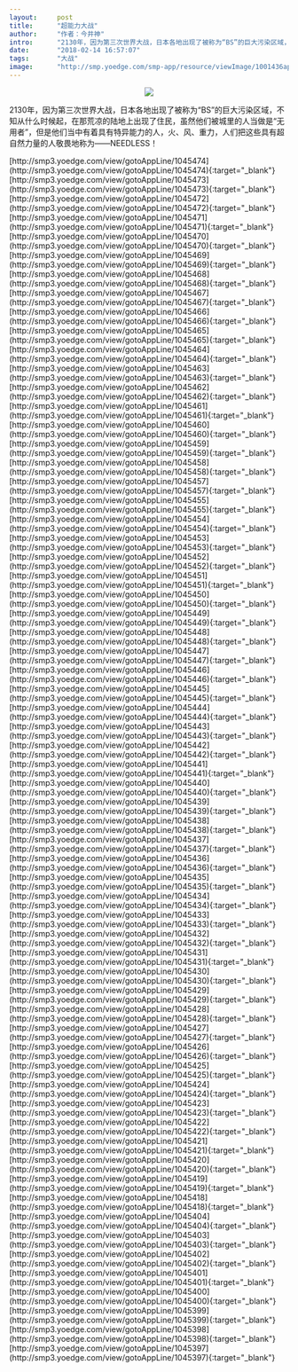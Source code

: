 ```yaml
---
layout:     post
title:      "超能力大战"
author:     "作者：今井神"
intro:      "2130年，因为第三次世界大战，日本各地出现了被称为“BS”的巨大污染区域，不知从什么时候起，在那荒凉的陆地上出现了住民，虽然他们被城里的人当做是“无用者”，但是他们当中有着具有特异能力的人，火、风、重力，人们把这些具有超自然力量的人敬畏地称为——NEEDLESS！"
date:       "2018-02-14 16:57:07"
tags:       "大战"
image:      "http://smp.yoedge.com/smp-app/resource/viewImage/1001436appline.png"
---
```

<div style="text-align: center">
<p><img src="http://smp.yoedge.com/smp-app/resource/viewImage/1001436appline.png"/></p>
</div>
<p class="post-meta">
<span>2130年，因为第三次世界大战，日本各地出现了被称为“BS”的巨大污染区域，不知从什么时候起，在那荒凉的陆地上出现了住民，虽然他们被城里的人当做是“无用者”，但是他们当中有着具有特异能力的人，火、风、重力，人们把这些具有超自然力量的人敬畏地称为——NEEDLESS！</span>
</p>
[http://smp3.yoedge.com/view/gotoAppLine/1045474](http://smp3.yoedge.com/view/gotoAppLine/1045474){:target="_blank"}
[http://smp3.yoedge.com/view/gotoAppLine/1045473](http://smp3.yoedge.com/view/gotoAppLine/1045473){:target="_blank"}
[http://smp3.yoedge.com/view/gotoAppLine/1045472](http://smp3.yoedge.com/view/gotoAppLine/1045472){:target="_blank"}
[http://smp3.yoedge.com/view/gotoAppLine/1045471](http://smp3.yoedge.com/view/gotoAppLine/1045471){:target="_blank"}
[http://smp3.yoedge.com/view/gotoAppLine/1045470](http://smp3.yoedge.com/view/gotoAppLine/1045470){:target="_blank"}
[http://smp3.yoedge.com/view/gotoAppLine/1045469](http://smp3.yoedge.com/view/gotoAppLine/1045469){:target="_blank"}
[http://smp3.yoedge.com/view/gotoAppLine/1045468](http://smp3.yoedge.com/view/gotoAppLine/1045468){:target="_blank"}
[http://smp3.yoedge.com/view/gotoAppLine/1045467](http://smp3.yoedge.com/view/gotoAppLine/1045467){:target="_blank"}
[http://smp3.yoedge.com/view/gotoAppLine/1045466](http://smp3.yoedge.com/view/gotoAppLine/1045466){:target="_blank"}
[http://smp3.yoedge.com/view/gotoAppLine/1045465](http://smp3.yoedge.com/view/gotoAppLine/1045465){:target="_blank"}
[http://smp3.yoedge.com/view/gotoAppLine/1045464](http://smp3.yoedge.com/view/gotoAppLine/1045464){:target="_blank"}
[http://smp3.yoedge.com/view/gotoAppLine/1045463](http://smp3.yoedge.com/view/gotoAppLine/1045463){:target="_blank"}
[http://smp3.yoedge.com/view/gotoAppLine/1045462](http://smp3.yoedge.com/view/gotoAppLine/1045462){:target="_blank"}
[http://smp3.yoedge.com/view/gotoAppLine/1045461](http://smp3.yoedge.com/view/gotoAppLine/1045461){:target="_blank"}
[http://smp3.yoedge.com/view/gotoAppLine/1045460](http://smp3.yoedge.com/view/gotoAppLine/1045460){:target="_blank"}
[http://smp3.yoedge.com/view/gotoAppLine/1045459](http://smp3.yoedge.com/view/gotoAppLine/1045459){:target="_blank"}
[http://smp3.yoedge.com/view/gotoAppLine/1045458](http://smp3.yoedge.com/view/gotoAppLine/1045458){:target="_blank"}
[http://smp3.yoedge.com/view/gotoAppLine/1045457](http://smp3.yoedge.com/view/gotoAppLine/1045457){:target="_blank"}
[http://smp3.yoedge.com/view/gotoAppLine/1045455](http://smp3.yoedge.com/view/gotoAppLine/1045455){:target="_blank"}
[http://smp3.yoedge.com/view/gotoAppLine/1045454](http://smp3.yoedge.com/view/gotoAppLine/1045454){:target="_blank"}
[http://smp3.yoedge.com/view/gotoAppLine/1045453](http://smp3.yoedge.com/view/gotoAppLine/1045453){:target="_blank"}
[http://smp3.yoedge.com/view/gotoAppLine/1045452](http://smp3.yoedge.com/view/gotoAppLine/1045452){:target="_blank"}
[http://smp3.yoedge.com/view/gotoAppLine/1045451](http://smp3.yoedge.com/view/gotoAppLine/1045451){:target="_blank"}
[http://smp3.yoedge.com/view/gotoAppLine/1045450](http://smp3.yoedge.com/view/gotoAppLine/1045450){:target="_blank"}
[http://smp3.yoedge.com/view/gotoAppLine/1045449](http://smp3.yoedge.com/view/gotoAppLine/1045449){:target="_blank"}
[http://smp3.yoedge.com/view/gotoAppLine/1045448](http://smp3.yoedge.com/view/gotoAppLine/1045448){:target="_blank"}
[http://smp3.yoedge.com/view/gotoAppLine/1045447](http://smp3.yoedge.com/view/gotoAppLine/1045447){:target="_blank"}
[http://smp3.yoedge.com/view/gotoAppLine/1045446](http://smp3.yoedge.com/view/gotoAppLine/1045446){:target="_blank"}
[http://smp3.yoedge.com/view/gotoAppLine/1045445](http://smp3.yoedge.com/view/gotoAppLine/1045445){:target="_blank"}
[http://smp3.yoedge.com/view/gotoAppLine/1045444](http://smp3.yoedge.com/view/gotoAppLine/1045444){:target="_blank"}
[http://smp3.yoedge.com/view/gotoAppLine/1045443](http://smp3.yoedge.com/view/gotoAppLine/1045443){:target="_blank"}
[http://smp3.yoedge.com/view/gotoAppLine/1045442](http://smp3.yoedge.com/view/gotoAppLine/1045442){:target="_blank"}
[http://smp3.yoedge.com/view/gotoAppLine/1045441](http://smp3.yoedge.com/view/gotoAppLine/1045441){:target="_blank"}
[http://smp3.yoedge.com/view/gotoAppLine/1045440](http://smp3.yoedge.com/view/gotoAppLine/1045440){:target="_blank"}
[http://smp3.yoedge.com/view/gotoAppLine/1045439](http://smp3.yoedge.com/view/gotoAppLine/1045439){:target="_blank"}
[http://smp3.yoedge.com/view/gotoAppLine/1045438](http://smp3.yoedge.com/view/gotoAppLine/1045438){:target="_blank"}
[http://smp3.yoedge.com/view/gotoAppLine/1045437](http://smp3.yoedge.com/view/gotoAppLine/1045437){:target="_blank"}
[http://smp3.yoedge.com/view/gotoAppLine/1045436](http://smp3.yoedge.com/view/gotoAppLine/1045436){:target="_blank"}
[http://smp3.yoedge.com/view/gotoAppLine/1045435](http://smp3.yoedge.com/view/gotoAppLine/1045435){:target="_blank"}
[http://smp3.yoedge.com/view/gotoAppLine/1045434](http://smp3.yoedge.com/view/gotoAppLine/1045434){:target="_blank"}
[http://smp3.yoedge.com/view/gotoAppLine/1045433](http://smp3.yoedge.com/view/gotoAppLine/1045433){:target="_blank"}
[http://smp3.yoedge.com/view/gotoAppLine/1045432](http://smp3.yoedge.com/view/gotoAppLine/1045432){:target="_blank"}
[http://smp3.yoedge.com/view/gotoAppLine/1045431](http://smp3.yoedge.com/view/gotoAppLine/1045431){:target="_blank"}
[http://smp3.yoedge.com/view/gotoAppLine/1045430](http://smp3.yoedge.com/view/gotoAppLine/1045430){:target="_blank"}
[http://smp3.yoedge.com/view/gotoAppLine/1045429](http://smp3.yoedge.com/view/gotoAppLine/1045429){:target="_blank"}
[http://smp3.yoedge.com/view/gotoAppLine/1045428](http://smp3.yoedge.com/view/gotoAppLine/1045428){:target="_blank"}
[http://smp3.yoedge.com/view/gotoAppLine/1045427](http://smp3.yoedge.com/view/gotoAppLine/1045427){:target="_blank"}
[http://smp3.yoedge.com/view/gotoAppLine/1045426](http://smp3.yoedge.com/view/gotoAppLine/1045426){:target="_blank"}
[http://smp3.yoedge.com/view/gotoAppLine/1045425](http://smp3.yoedge.com/view/gotoAppLine/1045425){:target="_blank"}
[http://smp3.yoedge.com/view/gotoAppLine/1045424](http://smp3.yoedge.com/view/gotoAppLine/1045424){:target="_blank"}
[http://smp3.yoedge.com/view/gotoAppLine/1045423](http://smp3.yoedge.com/view/gotoAppLine/1045423){:target="_blank"}
[http://smp3.yoedge.com/view/gotoAppLine/1045422](http://smp3.yoedge.com/view/gotoAppLine/1045422){:target="_blank"}
[http://smp3.yoedge.com/view/gotoAppLine/1045421](http://smp3.yoedge.com/view/gotoAppLine/1045421){:target="_blank"}
[http://smp3.yoedge.com/view/gotoAppLine/1045420](http://smp3.yoedge.com/view/gotoAppLine/1045420){:target="_blank"}
[http://smp3.yoedge.com/view/gotoAppLine/1045419](http://smp3.yoedge.com/view/gotoAppLine/1045419){:target="_blank"}
[http://smp3.yoedge.com/view/gotoAppLine/1045418](http://smp3.yoedge.com/view/gotoAppLine/1045418){:target="_blank"}
[http://smp3.yoedge.com/view/gotoAppLine/1045404](http://smp3.yoedge.com/view/gotoAppLine/1045404){:target="_blank"}
[http://smp3.yoedge.com/view/gotoAppLine/1045403](http://smp3.yoedge.com/view/gotoAppLine/1045403){:target="_blank"}
[http://smp3.yoedge.com/view/gotoAppLine/1045402](http://smp3.yoedge.com/view/gotoAppLine/1045402){:target="_blank"}
[http://smp3.yoedge.com/view/gotoAppLine/1045401](http://smp3.yoedge.com/view/gotoAppLine/1045401){:target="_blank"}
[http://smp3.yoedge.com/view/gotoAppLine/1045400](http://smp3.yoedge.com/view/gotoAppLine/1045400){:target="_blank"}
[http://smp3.yoedge.com/view/gotoAppLine/1045399](http://smp3.yoedge.com/view/gotoAppLine/1045399){:target="_blank"}
[http://smp3.yoedge.com/view/gotoAppLine/1045398](http://smp3.yoedge.com/view/gotoAppLine/1045398){:target="_blank"}
[http://smp3.yoedge.com/view/gotoAppLine/1045397](http://smp3.yoedge.com/view/gotoAppLine/1045397){:target="_blank"}


